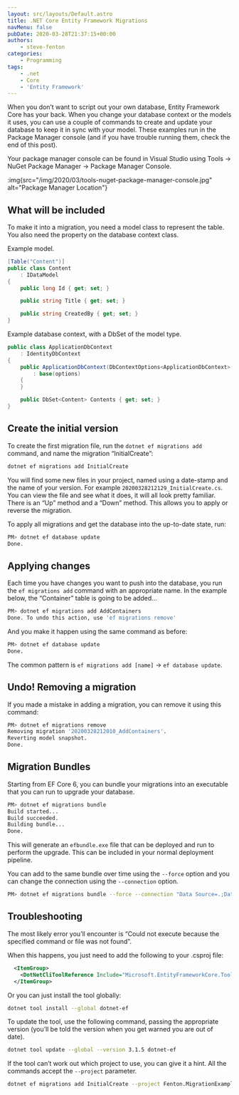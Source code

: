 ```yaml
---
layout: src/layouts/Default.astro
title: .NET Core Entity Framework Migrations
navMenu: false
pubDate: 2020-03-28T21:37:15+00:00
authors:
    - steve-fenton
categories:
    - Programming
tags:
    - .net
    - Core
    - 'Entity Framework'
---
```


When you don’t want to script out your own database, Entity Framework Core has your back. When you change your database context or the models it uses, you can use a couple of commands to create and update your database to keep it in sync with your model. These examples run in the Package Manager console (and if you have trouble running them, check the end of this post).

Your package manager console can be found in Visual Studio using Tools -> NuGet Package Manager -> Package Manager Console.

:img{src="/img/2020/03/tools-nuget-package-manager-console.jpg" alt="Package Manager Location"}

## What will be included

To make it into a migration, you need a model class to represent the table. You also need the property on the database context class.

Example model.

```csharp
[Table("Content")]
public class Content
    : IDataModel
{
    public long Id { get; set; }

    public string Title { get; set; }

    public string CreatedBy { get; set; }
}
```

Example database context, with a DbSet of the model type.

```csharp
public class ApplicationDbContext
    : IdentityDbContext
{
    public ApplicationDbContext(DbContextOptions<ApplicationDbContext> options)
        : base(options)
    {
    }

    public DbSet<Content> Contents { get; set; }
}
```

## Create the initial version

To create the first migration file, run the `dotnet ef migrations add` command, and name the migration “InitialCreate”:

```bash
dotnet ef migrations add InitialCreate
```

You will find some new files in your project, named using a date-stamp and the name of your version. For example `20200328212129_InitialCreate.cs`. You can view the file and see what it does, it will all look pretty familiar. There is an “Up” method and a “Down” method. This allows you to apply or reverse the migration.

To apply all migrations and get the database into the up-to-date state, run:

```bash
PM> dotnet ef database update
Done.
```

## Applying changes

Each time you have changes you want to push into the database, you run the `ef migrations add` command with an appropriate name. In the example below, the “Container” table is going to be added…

```bash
PM> dotnet ef migrations add AddContainers
Done. To undo this action, use 'ef migrations remove'
```

And you make it happen using the same command as before:

```bash
PM> dotnet ef database update
Done.
```

The common pattern is `ef migrations add [name]` -> `ef database update`.

## Undo! Removing a migration

If you made a mistake in adding a migration, you can remove it using this command:

```bash
PM> dotnet ef migrations remove
Removing migration '20200328212010_AddContainers'.
Reverting model snapshot.
Done.
```

## Migration Bundles

Starting from EF Core 6, you can bundle your migrations into an executable that you can run to upgrade your database.

```bash
PM> dotnet ef migrations bundle
Build started...
Build succeeded.
Building bundle...
Done.
```

This will generate an `efbundle.exe` file that can be deployed and run to perform the upgrade. This can be included in your normal deployment pipeline.

You can add to the same bundle over time using the `--force` option and you can change the connection using the `--connection` option.

```bash
PM> dotnet ef migrations bundle --force --connection "Data Source=.;Database=ExampleDatabase"
```

## Troubleshooting

The most likely error you’ll encounter is “Could not execute because the specified command or file was not found”.

When this happens, you just need to add the following to your .csproj file:

```xml
  <ItemGroup>
    <DotNetCliToolReference Include="Microsoft.EntityFrameworkCore.Tools.DotNet" Version="2.0.3" />
  </ItemGroup>
```

Or you can just install the tool globally:

```bash
dotnet tool install --global dotnet-ef
```

To update the tool, use the following command, passing the appropriate version (you’ll be told the version when you get warned you are out of date).

```bash
dotnet tool update --global --version 3.1.5 dotnet-ef
```

If the tool can’t work out which project to use, you can give it a hint. All the commands accept the `--project` parameter.

```bash
dotnet ef migrations add InitialCreate --project Fenton.MigrationExample
```